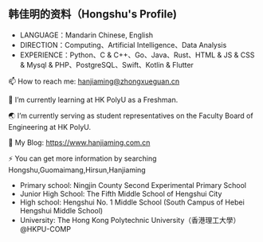 ## 韩佳明的资料（Hongshu's Profile)

* LANGUAGE：Mandarin Chinese, English
* DIRECTION：Computing、Artificial Intelligence、Data Analysis
* EXPERIENCE：Python、C & C++、Go、Java、Rust、HTML & JS & CSS & Mysql & PHP、PostgreSQL、Swift、Kotlin & Flutter

📫 How to reach me: hanjiaming@zhongxueguan.cn

🌱 I’m currently learning at HK PolyU as a Freshman.

🌏 I’m currently serving as student representatives on the Faculty Board of Engineering at HK PolyU. 

💬 My Blog: https://www.hanjiaming.com.cn

⚡ You can get more information by searching Hongshu,Guomaimang,Hirsun,Hanjiaming

* Primary school: Ningjin County Second Experimental Primary School 
* Junior High School: The Fifth Middle School of Hengshui City 
* High school: Hengshui No. 1 Middle School (South Campus of Hebei Hengshui Middle School) 
* University: The Hong Kong Polytechnic University（香港理工大學）@HKPU-COMP



<!--
**guomaimang/guomaimang** is a ✨ _special_ ✨ repository because its `README.md` (this file) appears on your GitHub profile.

Here are some ideas to get you started:

- 🔭 I’m currently working on ...
- 🌱 I’m currently learning ...
- 👯 I’m looking to collaborate on ...
- 🤔 I’m looking for help with ...
- 💬 Ask me about ...
- 📫 How to reach me: ...
- 😄 Pronouns: ...
- ⚡ Fun fact: ...






-->
